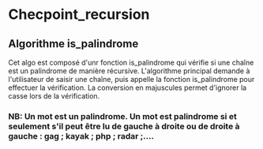 # Checpoint_recursion
## Algorithme is_palindrome
Cet algo est composé d'unr fonction is_palindrome qui vérifie si une chaîne est un palindrome de manière récursive. L'algorithme principal demande à l'utilisateur de saisir une chaîne, puis appelle la fonction is_palindrome pour effectuer la vérification. La conversion en majuscules permet d'ignorer la casse lors de la vérification.

### NB: Un mot est un palindrome. Un mot est palindrome si et seulement s'il peut être lu de gauche à droite ou de droite à gauche : gag ; kayak ; php ; radar ;....